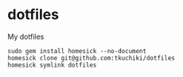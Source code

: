 # dotfiles
My dotfiles

```
sudo gem install homesick --no-document
homesick clone git@github.com:tkuchiki/dotfiles
homesick symlink dotfiles
```